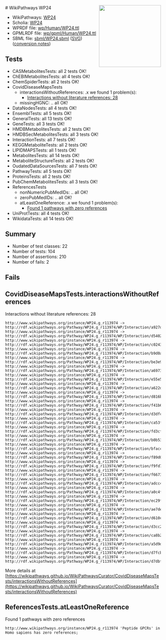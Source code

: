 <img style="float: right; width: 200px" src="../logo.png" />
# WikiPathways WP24

* WikiPathways: [WP24](https://identifiers.org/wikipathways:WP24)
* Scholia: [WP24](https://scholia.toolforge.org/wikipathways/WP24)
* WPRDF file: [wp/Human/WP24.ttl](../wp/Human/WP24.ttl)
* GPMLRDF file: [wp/gpml/Human/WP24.ttl](../wp/gpml/Human/WP24.ttl)
* SBML file: [sbml/WP24.sbml](../sbml/WP24.sbml) ([SVG](../sbml/WP24.svg)) ([conversion notes](../sbml/WP24.txt))

## Tests
* CASMetabolitesTests: all 2 tests OK!
* ChEBIMetabolitesTests: all 4 tests OK!
* ChemSpiderTests: all 2 tests OK!
* CovidDiseaseMapsTests
    * interactionsWithoutReferences: .x we found 1 problem(s):
        * [Interactions without literature references: 28](#9701cd08)
    * missingHGNC: .. all OK!
* DataNodesTests: all 4 tests OK!
* EnsemblTests: all 5 tests OK!
* GeneralTests: all 13 tests OK!
* GeneTests: all 3 tests OK!
* HMDBMetabolitesTests: all 2 tests OK!
* HMDBSecMetabolitesTests: all 3 tests OK!
* InteractionTests: all 7 tests OK!
* KEGGMetaboliteTests: all 2 tests OK!
* LIPIDMAPSTests: all 1 tests OK!
* MetabolitesTests: all 14 tests OK!
* MetaboliteStructureTests: all 2 tests OK!
* OudatedDataSourcesTests: all 7 tests OK!
* PathwayTests: all 5 tests OK!
* ProteinsTests: all 2 tests OK!
* PubChemMetabolitesTests: all 3 tests OK!
* ReferencesTests
    * nonNumericPubMedIDs: .. all OK!
    * zeroPubMedIDs: .. all OK!
    * atLeastOneReference: .x we found 1 problem(s):
        * [Found 1 pathways with zero references](#35eb778e)
* UniProtTests: all 4 tests OK!
* WikidataTests: all 14 tests OK!


## Summary

* Number of test classes: 22
* Number of tests: 104
* Number of assertions: 210
* Number of fails: 2

## Fails

<a name="9701cd08" />

## CovidDiseaseMapsTests.interactionsWithoutReferences

Interactions without literature references: 28
```
http://www.wikipathways.org/instance/WP24.g_r113974 -> http://rdf.wikipathways.org/Pathway/WP24.g_r113974/WP/Interaction/a927d
http://www.wikipathways.org/instance/WP24.g_r113974 -> http://rdf.wikipathways.org/Pathway/WP24.g_r113974/WP/Interaction/d5402
http://www.wikipathways.org/instance/WP24.g_r113974 -> http://rdf.wikipathways.org/Pathway/WP24.g_r113974/WP/Interaction/c0243
http://www.wikipathways.org/instance/WP24.g_r113974 -> http://rdf.wikipathways.org/Pathway/WP24.g_r113974/WP/Interaction/b9d0a
http://www.wikipathways.org/instance/WP24.g_r113974 -> http://rdf.wikipathways.org/Pathway/WP24.g_r113974/WP/Interaction/be3e9
http://www.wikipathways.org/instance/WP24.g_r113974 -> http://rdf.wikipathways.org/Pathway/WP24.g_r113974/WP/Interaction/a6973
http://www.wikipathways.org/instance/WP24.g_r113974 -> http://rdf.wikipathways.org/Pathway/WP24.g_r113974/WP/Interaction/e55e5
http://www.wikipathways.org/instance/WP24.g_r113974 -> http://rdf.wikipathways.org/Pathway/WP24.g_r113974/WP/Interaction/a622d
http://www.wikipathways.org/instance/WP24.g_r113974 -> http://rdf.wikipathways.org/Pathway/WP24.g_r113974/WP/Interaction/d816b
http://www.wikipathways.org/instance/WP24.g_r113974 -> http://rdf.wikipathways.org/Pathway/WP24.g_r113974/WP/Interaction/f41b6
http://www.wikipathways.org/instance/WP24.g_r113974 -> http://rdf.wikipathways.org/Pathway/WP24.g_r113974/WP/Interaction/d3dfc
http://www.wikipathways.org/instance/WP24.g_r113974 -> http://rdf.wikipathways.org/Pathway/WP24.g_r113974/WP/Interaction/ca53f
http://www.wikipathways.org/instance/WP24.g_r113974 -> http://rdf.wikipathways.org/Pathway/WP24.g_r113974/WP/Interaction/fd3cf
http://www.wikipathways.org/instance/WP24.g_r113974 -> http://rdf.wikipathways.org/Pathway/WP24.g_r113974/WP/Interaction/b0b53
http://www.wikipathways.org/instance/WP24.g_r113974 -> http://rdf.wikipathways.org/Pathway/WP24.g_r113974/WP/Interaction/bfacc
http://www.wikipathways.org/instance/WP24.g_r113974 -> http://rdf.wikipathways.org/Pathway/WP24.g_r113974/WP/Interaction/f89d0
http://www.wikipathways.org/instance/WP24.g_r113974 -> http://rdf.wikipathways.org/Pathway/WP24.g_r113974/WP/Interaction/f9fd7
http://www.wikipathways.org/instance/WP24.g_r113974 -> http://rdf.wikipathways.org/Pathway/WP24.g_r113974/WP/Interaction/f6673
http://www.wikipathways.org/instance/WP24.g_r113974 -> http://rdf.wikipathways.org/Pathway/WP24.g_r113974/WP/Interaction/adcc4
http://www.wikipathways.org/instance/WP24.g_r113974 -> http://rdf.wikipathways.org/Pathway/WP24.g_r113974/WP/Interaction/a0c4f
http://www.wikipathways.org/instance/WP24.g_r113974 -> http://rdf.wikipathways.org/Pathway/WP24.g_r113974/WP/Interaction/ec29f
http://www.wikipathways.org/instance/WP24.g_r113974 -> http://rdf.wikipathways.org/Pathway/WP24.g_r113974/WP/Interaction/ae7de
http://www.wikipathways.org/instance/WP24.g_r113974 -> http://rdf.wikipathways.org/Pathway/WP24.g_r113974/WP/Interaction/d610c
http://www.wikipathways.org/instance/WP24.g_r113974 -> http://rdf.wikipathways.org/Pathway/WP24.g_r113974/WP/Interaction/d3cc2
http://www.wikipathways.org/instance/WP24.g_r113974 -> http://rdf.wikipathways.org/Pathway/WP24.g_r113974/WP/Interaction/ca8b2
http://www.wikipathways.org/instance/WP24.g_r113974 -> http://rdf.wikipathways.org/Pathway/WP24.g_r113974/WP/Interaction/a5d9d
http://www.wikipathways.org/instance/WP24.g_r113974 -> http://rdf.wikipathways.org/Pathway/WP24.g_r113974/WP/Interaction/d7fcb
http://www.wikipathways.org/instance/WP24.g_r113974 -> http://rdf.wikipathways.org/Pathway/WP24.g_r113974/WP/Interaction/d7dbf
```

More details at [https://wikipathways.github.io/WikiPathwaysCurator/CovidDiseaseMapsTests/interactionsWithoutReferences](https://wikipathways.github.io/WikiPathwaysCurator/CovidDiseaseMapsTests/interactionsWithoutReferences)

<a name="35eb778e" />

## ReferencesTests.atLeastOneReference

Found 1 pathways with zero references
```
http://www.wikipathways.org/instance/WP24.g_r113974 'Peptide GPCRs' in Homo sapiens has zero references; 
```

